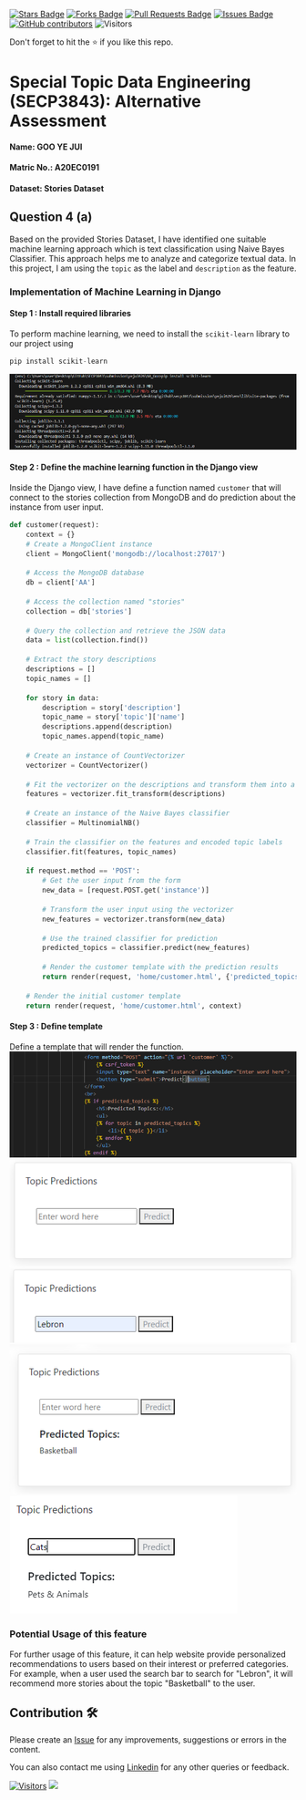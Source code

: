 <a href="https://github.com/drshahizan/SECP3843/stargazers"><img src="https://img.shields.io/github/stars/drshahizan/SECP3843" alt="Stars Badge"/></a>
<a href="https://github.com/drshahizan/SECP3843/network/members"><img src="https://img.shields.io/github/forks/drshahizan/SECP3843" alt="Forks Badge"/></a>
<a href="https://github.com/drshahizan/SECP3843/pulls"><img src="https://img.shields.io/github/issues-pr/drshahizan/SECP3843" alt="Pull Requests Badge"/></a>
<a href="https://github.com/drshahizan/SECP3843/issues"><img src="https://img.shields.io/github/issues/drshahizan/SECP3843" alt="Issues Badge"/></a>
<a href="https://github.com/drshahizan/SECP3843/graphs/contributors"><img alt="GitHub contributors" src="https://img.shields.io/github/contributors/drshahizan/SECP3843?color=2b9348"></a>
![Visitors](https://api.visitorbadge.io/api/visitors?path=https%3A%2F%2Fgithub.com%2Fdrshahizan%2FSECP3843&labelColor=%23d9e3f0&countColor=%23697689&style=flat)

Don't forget to hit the :star: if you like this repo.

# Special Topic Data Engineering (SECP3843): Alternative Assessment

#### Name: GOO YE JUI  
#### Matric No.: A20EC0191
#### Dataset: Stories Dataset

## Question 4 (a)
Based on the provided Stories Dataset, I have identified one suitable machine learning approach which is text classification using Naive Bayes Classifier. This approach helps me to analyze and categorize textual data. In this project, I am using the `topic` as the label and `description` as the feature. 

### Implementation of Machine Learning in Django

#### Step 1 : Install required libraries
To perform machine learning, we need to install the `scikit-learn` library to our project using 
```python
pip install scikit-learn
```
![Alt text](./files/images/image.png)
#### Step 2 : Define the machine learning function in the Django view
Inside the Django view, I have define a function named `customer` that will connect to the stories collection from MongoDB and do prediction about the instance from user input.
```python
def customer(request):
    context = {}
    # Create a MongoClient instance
    client = MongoClient('mongodb://localhost:27017')

    # Access the MongoDB database
    db = client['AA']

    # Access the collection named "stories"
    collection = db['stories']

    # Query the collection and retrieve the JSON data
    data = list(collection.find())

    # Extract the story descriptions
    descriptions = []
    topic_names = []

    for story in data:
        description = story['description']
        topic_name = story['topic']['name']
        descriptions.append(description)
        topic_names.append(topic_name)

    # Create an instance of CountVectorizer
    vectorizer = CountVectorizer()

    # Fit the vectorizer on the descriptions and transform them into a bag-of-words representation
    features = vectorizer.fit_transform(descriptions)

    # Create an instance of the Naive Bayes classifier
    classifier = MultinomialNB()

    # Train the classifier on the features and encoded topic labels
    classifier.fit(features, topic_names)

    if request.method == 'POST':
        # Get the user input from the form
        new_data = [request.POST.get('instance')]

        # Transform the user input using the vectorizer
        new_features = vectorizer.transform(new_data)

        # Use the trained classifier for prediction
        predicted_topics = classifier.predict(new_features)

        # Render the customer template with the prediction results
        return render(request, 'home/customer.html', {'predicted_topics': predicted_topics})

    # Render the initial customer template
    return render(request, 'home/customer.html', context)
```

#### Step 3 : Define template
Define a template that will render the function. <br>
![Alt text](./files/images/image-5.png)
![Alt text](./files/images/image-1.png)
![Alt text](./files/images/image-2.png)
![Alt text](./files/images/image-3.png)
![Alt text](./files/images/image-4.png)
<br>

### Potential Usage of this feature
For further usage of this feature, it can help website provide personalized recommendations to users based on their interest or preferred categories. For example, when a user used the search bar to search for "Lebron", it will recommend more stories about the topic "Basketball" to the user.


## Contribution 🛠️
Please create an [Issue](https://github.com/drshahizan/special-topic-data-engineering/issues) for any improvements, suggestions or errors in the content.

You can also contact me using [Linkedin](https://www.linkedin.com/in/drshahizan/) for any other queries or feedback.

[![Visitors](https://api.visitorbadge.io/api/visitors?path=https%3A%2F%2Fgithub.com%2Fdrshahizan&labelColor=%23697689&countColor=%23555555&style=plastic)](https://visitorbadge.io/status?path=https%3A%2F%2Fgithub.com%2Fdrshahizan)
![](https://hit.yhype.me/github/profile?user_id=81284918)




